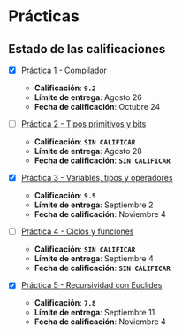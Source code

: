 # Prácticas

## Estado de las calificaciones

* [x] [Práctica 1 - Compilador](P01)
    * **Calificación**: **`9.2`**
    * **Límite de entrega**: Agosto 26
    * **Fecha de calificación**: Octubre 24

* [ ] [Práctica 2 - Tipos primitivos y bits](P02)
    * **Calificación**: **`SIN CALIFICAR`**
    * **Límite de entrega**: Agosto 28
    * **Fecha de calificación**: **`SIN CALIFICAR`**

* [x] [Práctica 3 - Variables, tipos y operadores](P03)
    * **Calificación**: **`9.5`**
    * **Límite de entrega**: Septiembre 2
    * **Fecha de calificación**: Noviembre 4

* [ ] [Práctica 4 - Ciclos y funciones](P04)
    * **Calificación**: **`SIN CALIFICAR`**
    * **Límite de entrega**: Septiembre 4
    * **Fecha de calificación**: **`SIN CALIFICAR`**

* [x] [Práctica 5 - Recursividad con Euclides](P05)
    * **Calificación**: **`7.8`**
    * **Límite de entrega**: Septiembre 11
    * **Fecha de calificación**: Noviembre 4
